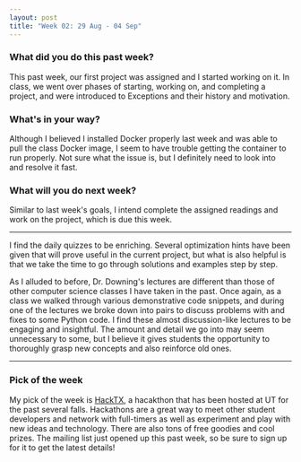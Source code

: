 ```yaml
---
layout: post
title: "Week 02: 29 Aug - 04 Sep"
---
```


### What did you do this past week?
This past week, our first project was assigned and I started working on it. In class, we went over phases of starting, working on, and completing a project, and were introduced to Exceptions and their history and motivation.

### What's in your way?
Although I believed I installed Docker properly last week and was able to pull the class Docker image, I seem to have trouble getting the container to run properly. Not sure what the issue is, but I definitely need to look into and resolve it fast.

### What will you do next week?
Similar to last week's goals, I intend complete the assigned readings and work on the project, which is due this week.

---

I find the daily quizzes to be enriching. Several optimization hints have been given that will prove useful in the current project, but what is also helpful is that we take the time to go through solutions and examples step by step.

As I alluded to before, Dr. Downing's lectures are different than those of other computer science classes I have taken in the past. Once again, as a class we walked through various demonstrative code snippets, and during one of the lectures we broke down into pairs to discuss problems with and fixes to some Python code. I find these almost discussion-like lectures to be engaging and insightful. The amount and detail we go into may seem unnecessary to some, but I believe it gives students the opportunity to thoroughly grasp new concepts and also reinforce old ones.

---

### Pick of the week
My pick of the week is [HackTX](https://hacktx.com/), a hacakthon that has been hosted at UT for the past several falls. Hackathons are a great way to meet other student developers and network with full-timers as well as experiment and play with new ideas and technology. There are also tons of free goodies and cool prizes. The mailing list just opened up this past week, so be sure to sign up for it to get the latest details!
